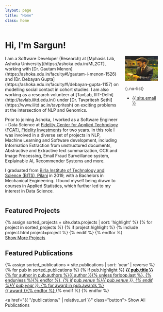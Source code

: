 ```yaml
---
layout: page
title: "Home"
class: home
---
```


# Hi, I'm Sargun!

<div class="columns" markdown="1">

<div class="intro" markdown="1">
I am a Software Developer (Research) at [Mphasis Lab, Ashoka University](https://ashoka.edu.in/ML2CT), working with [Dr. Gautam Menon](https://ashoka.edu.in/faculty#!/gautam-i-menon-1526) and
[Dr. Debayan Gupta](https://ashoka.edu.in/faculty#!/debayan-gupta-1157) on modelling social contact in cohort studies. I am also working as a research volunteer at [TavLab, IIIT-Delhi](http://tavlab.iiitd.edu.in/) under [Dr. Tavpritesh Sethi](https://www.iiitd.ac.in/tavpritesh) on exciting problems at the intersection of NLP and Genomics. 

Prior to joining Ashoka, I worked as a Software Engineer - Data Science at [Fidelity Center for Applied Technology (FCAT), Fidelity Investments](https://fcatalyst.com/overview) for two years. In this role I was involved in a diverse set of projects in NLP, Machine Learning and Software development, including Information Extraction from unstructured documents, Abstractive and Extractive text summarization, OCR and Image Processing, Email Fraud Surveillance system, Explainable AI, Recommender Systems and more.

I graduated from [Birla Institute of Technology and Science (BITS), Pilani](https://www.bits-pilani.ac.in/
) in 2019, with a Bachelors in Mechanical Engineering. I found myself being drawn to courses in Applied Statistics, which further led to my interest in Data Science.

</div>

<div class="me" markdown="1">
<picture>
  <source srcset='/images/sargun_nagpal.webp' type='image/webp' />
  <img
    src='/images/sargun_nagpal.jpg'
    alt='Sargun Nagpal'>
</picture>

{:.no-list}
* <a href="mailto:{{ site.email }}">{{ site.email }}</a>
</div>
</div>

## Featured Projects

<div class="featured-projects">
  {% assign sorted_projects = site.data.projects | sort: 'highlight' %}
  {% for project in sorted_projects %}
    {% if project.highlight %}
      {% include project.html project=project %}
    {% endif %}
  {% endfor %}
</div>
<a href="{{ "/projects/" | relative_url }}" class="button">
  <i class="fas fa-chevron-circle-right"></i>
  Show More Projects
</a>

## Featured Publications

<div class="featured-publications">
  {% assign sorted_publications = site.publications | sort: 'year' | reverse %}
  {% for pub in sorted_publications %}
    {% if pub.highlight %}
      <a href="{{ pub.pdf }}" class="publication">
        <strong>{{ pub.title }}</strong>
        <span class="authors">{% for author in pub.authors %}{{ author }}{% unless forloop.last %}, {% endunless %}{% endfor %}</span>.
        <i>{% if pub.venue %}{{ pub.venue }}, {% endif %}{{ pub.year }}</i>.
        {% for award in pub.awards %}<br/><span class="award"><i class="fas fa-{% if award == "Best Paper Award" %}trophy{% else %}award{% endif %}" aria-hidden="true"></i> {{ award }}</span>{% endfor %}
      </a>
    {% endif %}
  {% endfor %}
</div>

<a href="{{ "/publications/" | relative_url }}" class="button">
  <i class="fas fa-chevron-circle-right"></i>
  Show All Publications
</a>

<!-- <div class="news-travel" markdown="1">

<div class="news" markdown="1">
## Latest News

<ul>
{% for news in site.data.news limit:10 %}
  {% include news.html news=news %}
{% endfor %}
</ul>

</div>

<div class="travel" markdown="1">
## Latest Travel

<table>
<tbody>
{% assign future_travel = site.data.travel | where_exp:'item','item.start == null' %}
{% for travel in future_travel %}
  {% include travel.html travel=travel %}
{% endfor %}
{% assign sorted_travel = site.data.travel | where_exp:'item','item.start' | sort: 'start' | reverse %}
{% for travel in sorted_travel limit:10 %}
  {% include travel.html travel=travel %}
{% endfor %}
</tbody>
</table>

</div>

</div> -->
